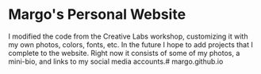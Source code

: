 # Margo's Personal Website

I modified the code from the Creative Labs workshop, customizing it with my own photos, colors, fonts, etc.  In the future I hope to add projects that I complete to the website.  Right now it consists of some of my photos, a mini-bio, and links to my social media accounts.# margo.github.io
